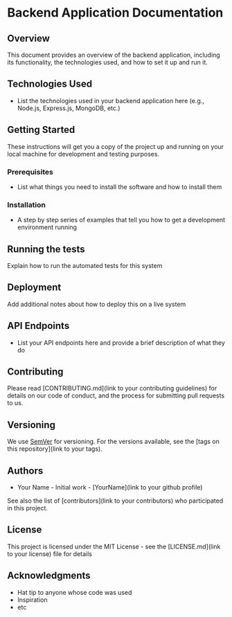 # Backend Application Documentation

## Overview
This document provides an overview of the backend application, including its functionality, the technologies used, and how to set it up and run it.

## Technologies Used
- List the technologies used in your backend application here (e.g., Node.js, Express.js, MongoDB, etc.)

## Getting Started
These instructions will get you a copy of the project up and running on your local machine for development and testing purposes.

### Prerequisites
- List what things you need to install the software and how to install them

### Installation
- A step by step series of examples that tell you how to get a development environment running

## Running the tests
Explain how to run the automated tests for this system

## Deployment
Add additional notes about how to deploy this on a live system

## API Endpoints
- List your API endpoints here and provide a brief description of what they do

## Contributing
Please read [CONTRIBUTING.md](link to your contributing guidelines) for details on our code of conduct, and the process for submitting pull requests to us.

## Versioning
We use [SemVer](http://semver.org/) for versioning. For the versions available, see the [tags on this repository](link to your tags).

## Authors
- Your Name - Initial work - [YourName](link to your github profile)

See also the list of [contributors](link to your contributors) who participated in this project.

## License
This project is licensed under the MIT License - see the [LICENSE.md](link to your license) file for details

## Acknowledgments
- Hat tip to anyone whose code was used
- Inspiration
- etc
